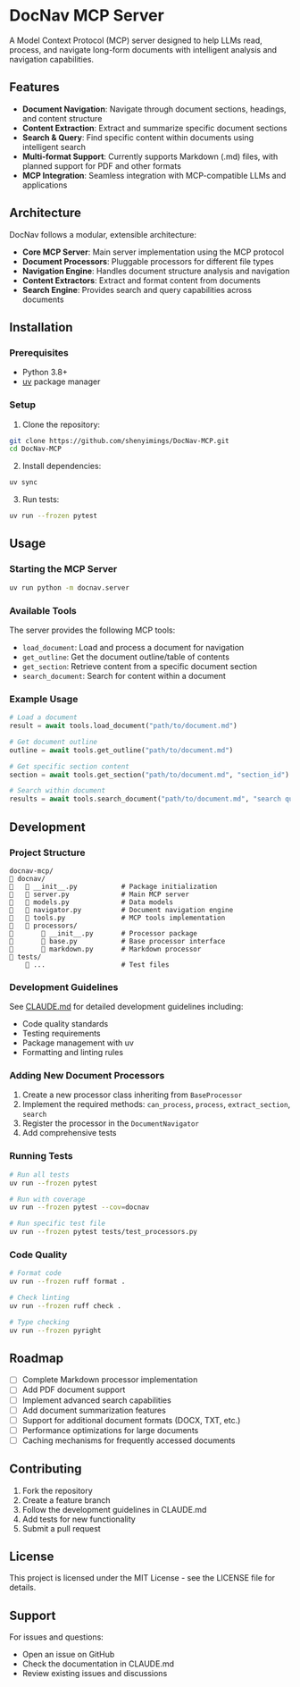 # DocNav MCP Server

A Model Context Protocol (MCP) server designed to help LLMs read, process, and navigate long-form documents with intelligent analysis and navigation capabilities.

## Features

- **Document Navigation**: Navigate through document sections, headings, and content structure
- **Content Extraction**: Extract and summarize specific document sections
- **Search & Query**: Find specific content within documents using intelligent search
- **Multi-format Support**: Currently supports Markdown (.md) files, with planned support for PDF and other formats
- **MCP Integration**: Seamless integration with MCP-compatible LLMs and applications

## Architecture

DocNav follows a modular, extensible architecture:

- **Core MCP Server**: Main server implementation using the MCP protocol
- **Document Processors**: Pluggable processors for different file types
- **Navigation Engine**: Handles document structure analysis and navigation
- **Content Extractors**: Extract and format content from documents
- **Search Engine**: Provides search and query capabilities across documents

## Installation

### Prerequisites

- Python 3.8+
- [uv](https://github.com/astral-sh/uv) package manager

### Setup

1. Clone the repository:
```bash
git clone https://github.com/shenyimings/DocNav-MCP.git
cd DocNav-MCP
```

2. Install dependencies:
```bash
uv sync
```

3. Run tests:
```bash
uv run --frozen pytest
```

## Usage

### Starting the MCP Server

```bash
uv run python -m docnav.server
```

### Available Tools

The server provides the following MCP tools:

- `load_document`: Load and process a document for navigation
- `get_outline`: Get the document outline/table of contents
- `get_section`: Retrieve content from a specific document section
- `search_document`: Search for content within a document

### Example Usage

```python
# Load a document
result = await tools.load_document("path/to/document.md")

# Get document outline
outline = await tools.get_outline("path/to/document.md")

# Get specific section content
section = await tools.get_section("path/to/document.md", "section_id")

# Search within document
results = await tools.search_document("path/to/document.md", "search query")
```

## Development

### Project Structure

```
docnav-mcp/
   docnav/
      __init__.py           # Package initialization
      server.py             # Main MCP server
      models.py             # Data models
      navigator.py          # Document navigation engine
      tools.py              # MCP tools implementation
      processors/
          __init__.py       # Processor package
          base.py           # Base processor interface
          markdown.py       # Markdown processor
   tests/
       ...                   # Test files
```

### Development Guidelines

See [CLAUDE.md](./CLAUDE.md) for detailed development guidelines including:

- Code quality standards
- Testing requirements
- Package management with uv
- Formatting and linting rules

### Adding New Document Processors

1. Create a new processor class inheriting from `BaseProcessor`
2. Implement the required methods: `can_process`, `process`, `extract_section`, `search`
3. Register the processor in the `DocumentNavigator`
4. Add comprehensive tests

### Running Tests

```bash
# Run all tests
uv run --frozen pytest

# Run with coverage
uv run --frozen pytest --cov=docnav

# Run specific test file
uv run --frozen pytest tests/test_processors.py
```

### Code Quality

```bash
# Format code
uv run --frozen ruff format .

# Check linting
uv run --frozen ruff check .

# Type checking
uv run --frozen pyright
```

## Roadmap

- [ ] Complete Markdown processor implementation
- [ ] Add PDF document support
- [ ] Implement advanced search capabilities
- [ ] Add document summarization features
- [ ] Support for additional document formats (DOCX, TXT, etc.)
- [ ] Performance optimizations for large documents
- [ ] Caching mechanisms for frequently accessed documents

## Contributing

1. Fork the repository
2. Create a feature branch
3. Follow the development guidelines in CLAUDE.md
4. Add tests for new functionality
5. Submit a pull request

## License

This project is licensed under the MIT License - see the LICENSE file for details.

## Support

For issues and questions:
- Open an issue on GitHub
- Check the documentation in CLAUDE.md
- Review existing issues and discussions